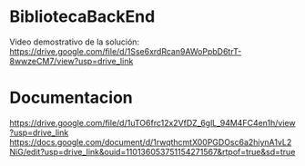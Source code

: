 # BibliotecaBackEnd

Video demostrativo de la solución:
https://drive.google.com/file/d/1Sse6xrdRcan9AWoPpbD6trT-8wwzeCM7/view?usp=drive_link

# Documentacion
https://drive.google.com/file/d/1uTO6frc12x2VfDZ_6glL_94M4FC4en1h/view?usp=drive_link
https://docs.google.com/document/d/1rwqthcmtX00PGDOsc6a2hiynA1vL2NiG/edit?usp=drive_link&ouid=110136053751154271567&rtpof=true&sd=true

